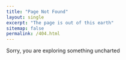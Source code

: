 ```yaml
---
title: "Page Not Found"
layout: single
excerpt: "The page is out of this earth"
sitemap: false
permalink: /404.html
---
```

Sorry, you are exploring something uncharted

<script type="text/javascript">
  var GOOG_FIXURL_LANG = 'en';
  var GOOG_FIXURL_SITE = '{{ site.url }}'
</script>
<script type="text/java"
  src="//linkhelp.clients.google.com/tbproxy/lh/wm/fixurl.js">
</script>
